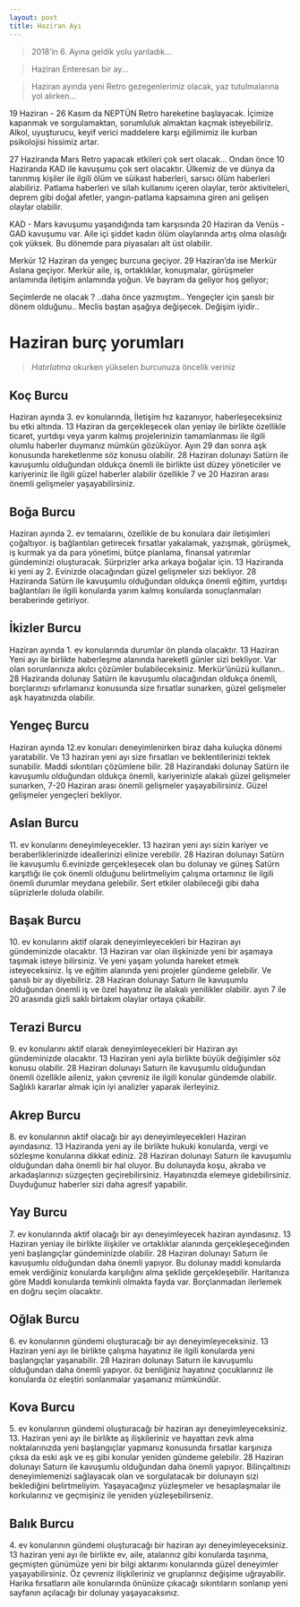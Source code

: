```yaml
---
layout: post
title: Haziran Ayı
---
```


> 2018’in 6. Ayına geldik yolu yarıladık...

> Haziran Enteresan bir ay...

> Haziran ayında yeni Retro gezegenlerimiz olacak, yaz tutulmalarına yol alırken...

19 Haziran - 26 Kasım da NEPTÜN Retro hareketine başlayacak. İçimize kapanmak ve sorgulamaktan, sorumluluk almaktan kaçmak isteyebiliriz. Alkol, uyuşturucu, keyif verici maddelere karşı eğilimimiz ile kurban psikolojisi hissimiz artar.

27 Haziranda Mars Retro yapacak etkileri çok sert olacak… Ondan önce 10 Haziranda KAD ile kavuşumu çok sert olacaktır. Ülkemiz de ve dünya da tanınmış kişiler ile ilgili ölüm ve süikast haberleri, sarsıcı ölüm haberleri alabiliriz. Patlama haberleri ve silah kullanımı içeren olaylar, terör aktiviteleri, deprem gibi doğal afetler, yangın-patlama kapsamına giren ani gelişen olaylar olabilir.

KAD - Mars kavuşumu yaşandığında tam karşısında 20 Haziran da Venüs - GAD kavuşumu var. Aile içi şiddet kadın ölüm olaylarında artış olma olasılığı çok yüksek. Bu dönemde para piyasaları alt üst olabilir.

Merkür 12 Haziran da yengeç burcuna geçiyor. 29 Haziran’da ise Merkür Aslana geçiyor. Merkür aile, iş, ortaklıklar, konuşmalar, görüşmeler anlamında iletişim anlamında yoğun. Ve bayram da geliyor hoş geliyor;

Seçimlerde ne olacak ? ..daha önce yazmıştım.. Yengeçler için şanslı bir dönem olduğunu..
Meclis baştan aşağıya değişecek. Değişim iyidir..

# Haziran burç yorumları

> *Hatırlatma* okurken yükselen burcunuza öncelik veriniz

## Koç Burcu
Haziran ayında 3. ev konularında, İletişim hız kazanıyor, haberleşeceksiniz bu etki altında. 13 Haziran da gerçekleşecek olan yeniay ile birlikte özellikle ticaret, yurtdışı veya yarım kalmış projelerinizin tamamlanması ile ilgili olumlu haberler duymanız mümkün gözüküyor. Ayın 29 dan sonra aşk konusunda hareketlenme söz konusu olabilir.  28 Haziran dolunayı Satürn ile kavuşumlu olduğundan oldukça önemli ile birlikte üst düzey yöneticiler ve kariyeriniz ile ilgili güzel haberler alabilir özellikle 7 ve 20 Haziran arası önemli gelişmeler yaşayabilirsiniz. 

## Boğa Burcu
Haziran ayında 2. ev temalarını, özellikle de bu konulara dair iletişimleri çoğaltıyor. iş bağlantıları getirecek fırsatlar yakalamak, yazışmak, görüşmek, iş kurmak ya da para yönetimi, bütçe planlama, finansal yatırımlar gündeminizi oluşturacak. Sürprizler arka arkaya boğalar için. 13 Haziranda ki yeni ay 2. Evinizde olacağından güzel gelişmeler sizi bekliyor. 28 Haziranda Satürn ile kavuşumlu olduğundan oldukça önemli eğitim, yurtdışı bağlantıları ile ilgili konularda yarım kalmış konularda sonuçlanmaları beraberinde getiriyor.

## İkizler Burcu
Haziran ayında 1. ev konularında durumlar ön planda olacaktır. 13 Haziran Yeni ayı ile birlikte haberleşme alanında hareketli günler sizi bekliyor. Var olan sorunlarınıza akılcı çözümler bulabileceksiniz. Merkür’ünüzü kullanın.. 28 Haziranda dolunay Satürn ile kavuşumlu olacağından oldukça önemli, borçlarınızı sıfırlamanız konusunda size fırsatlar sunarken, güzel gelişmeler aşk hayatınızda olabilir.

## Yengeç Burcu
Haziran ayında 12.ev konuları deneyimlenirken biraz daha kuluçka dönemi yaratabilir. Ve 13 haziran yeni ayı size fırsatları ve beklentilerinizi tektek sunabilir. Maddi sıkıntıları çözümlene bilir. 28 Hazirandaki dolunay Satürn ile kavuşumlu olduğundan oldukça önemli, kariyerinizle alakalı güzel gelişmeler sunarken, 7-20 Haziran arası önemli gelişmeler yaşayabilirsiniz. Güzel gelişmeler yengeçleri bekliyor.

## Aslan Burcu
11\. ev konularını deneyimleyecekler. 13 haziran yeni ayı sizin kariyer ve beraberliklerinizde ideallerinizi elinize verebilir. 28 Haziran dolunayı Satürn ile kavuşumlu 6.evinizde gerçekleşecek olan bu dolunay ve güneş Satürn karşıtlığı ile çok önemli olduğunu belirtmeliyim çalışma ortamınız ile ilgili önemli durumlar meydana gelebilir. Sert etkiler olabileceği gibi daha süprizlerle doluda olabilir.

## Başak Burcu
10\. ev konularını aktif olarak deneyimleyecekleri bir Haziran ayı gündeminizde olacaktır. 13 Haziran
var olan ilişkinizde yeni bir aşamaya taşımak isteye bilirsiniz. Ve yeni yaşam yolunda hareket etmek isteyeceksiniz. İş ve eğitim alanında yeni projeler gündeme gelebilir. Ve şanslı bir ay diyebiliriz. 28 Haziran dolunayı Saturn ile kavuşumlu olduğundan önemli iş ve özel hayatınız ile alakalı yenilikler olabilir. ayın 7 ile 20 arasında gizli saklı birtakım olaylar ortaya çıkabilir.

## Terazi Burcu
9\. ev konularını aktif olarak deneyimleyecekleri bir Haziran ayı gündeminizde olacaktır. 13 Haziran yeni ayla birlikte büyük değişimler söz konusu olabilir. 28 Haziran dolunayı Saturn ile kavuşumlu  olduğundan önemli özellikle aileniz, yakın çevreniz ile ilgili konular gündemde olabilir. Sağlıklı kararlar almak için iyi analizler yaparak ilerleyiniz.

## Akrep Burcu
8\. ev konularının aktif olacağı bir ayı deneyimleyecekleri Haziran ayındasınız. 13 Haziranda yeni ay ile birlikte hukuki konularda, vergi ve sözleşme konularına dikkat ediniz. 28 Haziran dolunayı Saturn ile kavuşumlu olduğundan daha önemli bir hal oluyor. Bu dolunayda koşu, akraba ve arkadaşlarınızı süzgeçten geçirebilirsiniz. Hayatınızda elemeye gidebilirsiniz. Duyduğunuz haberler sizi daha agresif yapabilir.

## Yay Burcu
7\. ev konularında aktif olacağı bir ayı deneyimleyecek haziran ayındasınız. 13 Haziran yeniay ile birlikte ilişkiler ve ortaklıklar alanında gerçekleşeceğinden yeni başlangıçlar gündeminizde olabilir.
28 Haziran dolunayı Saturn ile kavuşumlu olduğundan daha önemli yapıyor. Bu dolunay maddi konularda emek verdiğiniz konularda karşılığını alma şeklide gerçekleşebilir. Haritanıza göre Maddi konularda temkinli olmakta fayda var. Borçlanmadan ilerlemek en doğru seçim olacaktır.

## Oğlak Burcu
6\. ev konularının gündemi oluşturacağı bir ayı deneyimleyeceksiniz. 13 Haziran yeni ayı ile birlikte çalışma hayatınız ile ilgili konularda yeni başlangıçlar yaşanabilir. 28 Haziran dolunayı Saturn ile kavuşumlu olduğundan daha önemli yapıyor. öz benliğiniz hayatınız çocuklarınız ile konularda öz eleştiri sonlanmalar yaşamanız mümkündür.

## Kova Burcu
5\. ev konularının gündemi oluşturacağı bir haziran ayı deneyimleyeceksiniz. 13. Haziran yeni ayı ile birlikte aş ilişkileriniz ve hayattan zevk alma noktalarınızda yeni başlangıçlar yapmanız konusunda fırsatlar karşınıza çıksa da eski aşk ve eş gibi konular yeniden gündeme gelebilir. 28 Haziran dolunayı Saturn ile kavuşumlu olduğundan daha önemli yapıyor. Bilinçaltınızı deneyimlemenizi sağlayacak olan ve sorgulatacak bir dolunayın sizi beklediğini belirtmeliyim. Yaşayacağınız yüzleşmeler ve hesaplaşmalar ile korkularınız ve geçmişiniz ile yeniden yüzleşebilirseniz. 

## Balık Burcu
4\. ev konularının gündemi oluşturacağı bir haziran ayı deneyimleyeceksiniz. 13 haziran yeni ayı ile birlikte ev, aile, atalarınız gibi konularda taşınma, geçmişten günümüze yeni bir bilgi aktarımı konularında güzel deneyimler yaşayabilirsiniz. Öz çevreniz ilişkileriniz ve gruplarınız değişime uğrayabilir. Harika fırsatların aile konularında önünüze çıkacağı sıkıntıların sonlanıp yeni sayfanın açılacağı bir dolunay yaşayacaksınız.
